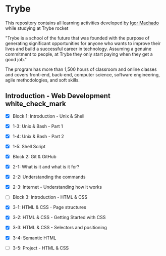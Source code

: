 # Trybe
This repository contains all learning activities developed by [Igor Machado](https://github.com/igormachado) while studying at Trybe rocket

"Trybe is a school of the future that was founded with the purpose of generating significant opportunities for anyone who wants to improve their lives and build a successful career in technology. Assuming a genuine commitment to people, at Trybe they only start paying when they get a good job."

The program has more than 1,500 hours of classroom and online classes and covers front-end, back-end, computer science, software engineering, agile methodologies, and soft skills.
 
 ## Introduction - Web Development white_check_mark

 - [x] Block 1: Introduction - Unix & Shell
 
- [x] 1-3: Unix & Bash - Part 1
- [x] 1-4: Unix & Bash - Part 2
- [x] 1-5: Shell Script

- [x] Block 2: Git & GitHub
- [x] 2-1: What is it and what is it for?
- [x] 2-2: Understanding the commands
- [x] 2-3: Internet - Understanding how it works

- [ ] Block 3: Introduction - HTML & CSS
- [x] 3-1: HTML & CSS - Page structures
- [x] 3-2: HTML & CSS - Getting Started with CSS
- [x] 3-3: HTML & CSS - Selectors and positioning
- [x] 3-4: Semantic HTML
- [ ] 3-5: Project - HTML & CSS
